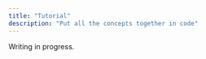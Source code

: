 ```yaml
---
title: "Tutorial"
description: "Put all the concepts together in code"
---
```


Writing in progress.
